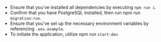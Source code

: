 - Ensure that you've installed all dependencies by executing `npm run i`.
- Confirm that you have PostgreSQL installed, then run npm run `migration:run`.
- Ensure that you've set up the necessary environment variables by referencing `.env.example`.
- To initiate the application, utilize npm run `start:dev`
